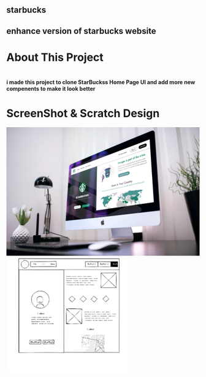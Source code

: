 <h2>starbucks<h2>
  enhance version of starbucks website 
  <h1>About This Project<h1>
   <h4> i made this project to clone StarBuckss Home Page UI and add more new compenents to make it look better</h4>
    <h1>ScreenShot & Scratch Design</h1>
    <img src="assets/images/view.jpg">
    <img src="assets/images/scratch.png", height=300>

